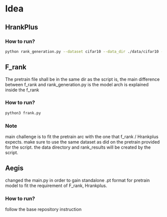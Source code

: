 # Idea


## HrankPlus

### How to run?

```bash
python rank_generation.py --dataset cifar10 --data_dir ./data/cifar10 --pretrain_dir ./checkpoints/data.pkl --arch vgg_16_bn --limit 5 --gpu 0
```

## F_rank
The pretrain file shall be in the same dir as the script is, the main difference between f_rank and rank_generation.py is the model arch is explained inside the f_rank
### How to run?
```bash
python3 frank.py
```
### Note
main challenge is to fit the pretrain arc with the one that f_rank / Hrankplus expects.
make sure to use the same dataset as did on the pretrain provided for the script. the data directory and rank_results will be created by the script.

## Aegis
changed the main.py in order to gain standalone .pt format for pretrain model to fit the requirement of F_rank, Hrankplus.
### How to run?
follow the base repository instruction